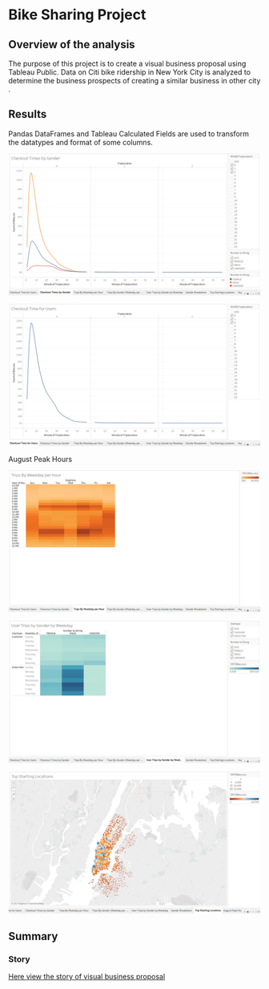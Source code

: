 # Bike Sharing Project
## Overview of the analysis

The purpose of this project is to create a visual business proposal using Tableau Public. Data on Citi bike ridership in New York City is analyzed to determine the business prospects of creating a similar business in other city . 

## Results

Pandas DataFrames and Tableau Calculated Fields are used to transform the datatypes and format of some columns.



![image](https://github.com/NadaAdem/Bike-Sharing-Project-/blob/main/resources/checkout%20times%20by%20Gender.png)

![image]( https://github.com/NadaAdem/Bike-Sharing-Project-/blob/main/resources/CheckTime%20for%20Users.png)




August Peak Hours

![image]( https://github.com/NadaAdem/Bike-Sharing-Project-/blob/main/resources/Trips%20By%20weekday%20per%20Hour.png )


![image]( https://github.com/NadaAdem/Bike-Sharing-Project-/blob/main/resources/User%20Trips%20By%20Gender%20bY%20weekeday.png )




![image]( https://github.com/NadaAdem/Bike-Sharing-Project-/blob/main/resources/Top%20Strating%20Location.png )



## Summary



### Story 
[Here view the story of visual  business proposal](https://public.tableau.com/app/profile/nada4204/viz/StoryNYCCitibike/NYCCitibikeStory?publish=yes)

